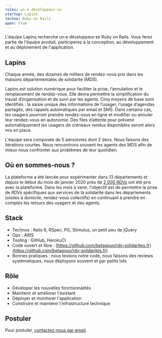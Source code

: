 ```yaml
---
roles: un·e développeur·se
startup: Lapins
techno: Ruby on Rails
open: true
---
```


L'équipe Lapins recherche un·e développeur·se Ruby on Rails. Vous ferez partie de l'équipe produit, participerez à la conception, au développement et au déploiement de l'application.

<!--more-->

## Lapins

Chaque année, des dizaines de milliers de rendez-vous pris dans les maisons départementales de solidarité (MDS). 

Lapins est solution numérique pour faciliter la prise, l’annulation et le remplacement de rendez-vous. Elle devra permettre la simplification du travail d’organisation et de suivi par les agents. Cinq moyens de base sont identifiés : la saisie unique des informations de l’usager, l’usage d’agendas partagés, des rappels automatiques par email et SMS. Dans certains cas, les usagers pourront prendre rendez-vous en ligne et modifier ou annuler leur rendez-vous en autonomie. Des files d’attente pour prévenir automatiquement les usagers de créneaux rendus disponibles seront alors mis en place.

L'équipe sera composée de 5 personnes dont 2 devs. Nous faisons des itérations courtes. Nous rencontrons souvent les agents des MDS afin de mieux nous confronter aux problèmes de leur quotidien.

## Où en sommes-nous ?

La plateforme a été lancée pour expérimenter dans 13 départements et depuis le début du mois de janvier 2020 près de [2&nbsp;000 RDVs](https://www.rdv-solidarites.fr/stats) ont été pris avec la plateforme. Dans les mois à venir, l'objectif est de permettre la prise de RDVs spécifiques aux services de la solidarité dans les départements (visites à domicile, rendez-vous collectifs) en continuant à prendre en comptes les retours des usagers et des agents.


## Stack

- Technos : Rails 6, RSpec, PG, Stimulus, un petit peu de jQuery
- Ops : AWS
- Tooling : GitHub, HerokuCI
- Code ouvert et libre : [https://github.com/betagouv/rdv-solidarites.fr](https://github.com/betagouv/rdv-solidarites.fr)
- Bonnes pratiques : nous testons notre code, nous faisons des reviews systématiques, nous déployons souvent et par petits lots

## Rôle

- Déveloper les nouvelles fonctionnalités
- Maintenir et améliorer l'existant
- Déployer et monitorer l'application
- Construire et maintenir l'infrastructure technique

## Postuler

Pour postuler, [contactez-nous par email](mailto:contact@rdv-solidarites.fr).
